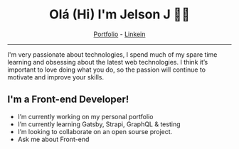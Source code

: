 <h1 align="center">Olá (Hi) I'm Jelson J 👊🏿</h1>


<p align="center">
  <a href="https://jelsonjay.com">Portfolio</a> -
  <a href="https://www.linkedin.com/in/jelsonj/">Linkein</a>
</p>

-----------------------------

I'm very passionate about technologies, I spend much of my spare time learning and obsessing about the latest web technologies. I think it’s important to love doing what you do, so the passion will continue to motivate and improve your skills.


## I'm a Front-end Developer!

- I’m currently working on my personal portfolio
- I’m currently learning Gatsby, Strapi, GraphQL & testing
- I’m looking to collaborate on an open sourse project.
- Ask me about Front-end




